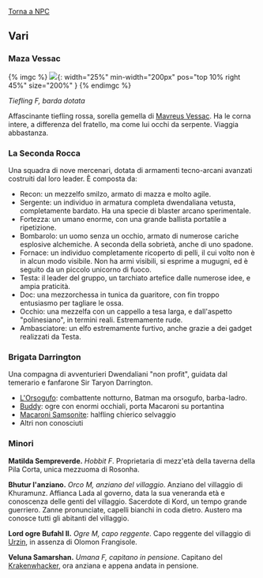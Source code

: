 [Torna a NPC](../npc)

## Vari

### Maza Vessac

{% imgc %}
![](https://i.imgur.com/nXVqxIi.jpg){: width="25%" min-width="200px" pos="top 10% right 45%" size="200%" }
{% endimgc %}

*Tiefling F, barda dotata*

Affascinante tiefling rossa, sorella gemella di [Mavreus Vessac](#mavreus-vessac). Ha le corna intere, a differenza del fratello, ma come lui occhi da serpente. Viaggia abbastanza.

### La Seconda Rocca

Una squadra di nove mercenari, dotata di armamenti tecno-arcani avanzati costruiti dal loro leader. È composta da:

- Recon: un mezzelfo smilzo, armato di mazza e molto agile.
- Sergente: un individuo in armatura completa dwendaliana vetusta, completamente bardato. Ha una specie di blaster arcano sperimentale.
- Fortezza: un umano enorme, con una grande ballista portatile a ripetizione.
- Bombarolo: un uomo senza un occhio, armato di numerose cariche esplosive alchemiche. A seconda della sobrietà, anche di uno spadone.
- Fornace: un individuo completamente ricoperto di pelli, il cui volto non è in alcun modo visibile. Non ha armi visibili, si esprime a mugugni, ed è seguito da un piccolo unicorno di fuoco.
- Testa: il leader del gruppo, un tarchiato artefice dalle numerose idee, e ampia praticità.
- Doc: una mezzorchessa in tunica da guaritore, con fin troppo entusiasmo per tagliare le ossa.
- Occhio: una mezzelfa con un cappello a tesa larga, e dall'aspetto "polinesiano", in termini reali. Estremamente rude.
- Ambasciatore: un elfo estremamente furtivo, anche grazie a dei gadget realizzati da Testa.

### Brigata Darrington

Una compagna di avventurieri Dwendaliani "non profit", guidata dal temerario e fanfarone Sir Taryon Darrington.

- [L'Orsogufo](https://criticalrole.fandom.com/wiki/The_Owlbear): combattente notturno, Batman ma orsogufo, barba-ladro.
- [Buddy](https://criticalrole.fandom.com/wiki/Buddy): ogre con enormi occhiali, porta Macaroni su portantina
- [Macaroni Samsonite](https://criticalrole.fandom.com/wiki/Macaroni_Samsonite): halfling chierico selvaggio
- Altri non conosciuti

### Minori

**Matilda Sempreverde.** *Hobbit F*. Proprietaria di mezz'età della taverna della Pila Corta, unica mezzuoma di Rosonha. 

**Bhutur l'anziano.** *Orco M, anziano del villaggio*. Anziano del villaggio di Khuramunz. Affianca Lada al governo, data la sua veneranda età e conoscenza delle genti del villaggio. Sacerdote di Kord, un tempo grande guerriero. Zanne pronunciate, capelli bianchi in coda dietro. Austero ma conosce tutti gli abitanti del villaggio.

**Lord ogre Bufahl II.** *Ogre M, capo reggente*. Capo reggente del villaggio di [Urzin]({{site.baseurl}}/xho/luoghi#urzin), in assenza di Olomon Frangisole.

**Veluna Samarshan.** *Umana F, capitano in pensione*. Capitano del [Krakenwhacker]({{site.baseurl}}/xho/quest#ultimo-viaggio-del-krakenwhacker), ora anziana e appena andata in pensione.